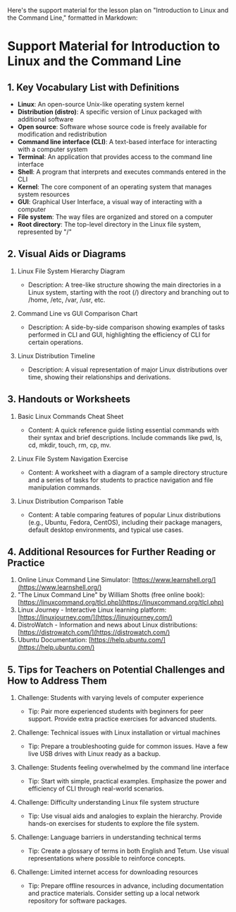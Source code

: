 Here's the support material for the lesson plan on "Introduction to Linux and the Command Line," formatted in Markdown:

# Support Material for Introduction to Linux and the Command Line

## 1. Key Vocabulary List with Definitions

- **Linux**: An open-source Unix-like operating system kernel
- **Distribution (distro)**: A specific version of Linux packaged with additional software
- **Open source**: Software whose source code is freely available for modification and redistribution
- **Command line interface (CLI)**: A text-based interface for interacting with a computer system
- **Terminal**: An application that provides access to the command line interface
- **Shell**: A program that interprets and executes commands entered in the CLI
- **Kernel**: The core component of an operating system that manages system resources
- **GUI**: Graphical User Interface, a visual way of interacting with a computer
- **File system**: The way files are organized and stored on a computer
- **Root directory**: The top-level directory in the Linux file system, represented by "/"

## 2. Visual Aids or Diagrams

1. Linux File System Hierarchy Diagram
   - Description: A tree-like structure showing the main directories in a Linux system, starting with the root (/) directory and branching out to /home, /etc, /var, /usr, etc.

2. Command Line vs GUI Comparison Chart
   - Description: A side-by-side comparison showing examples of tasks performed in CLI and GUI, highlighting the efficiency of CLI for certain operations.

3. Linux Distribution Timeline
   - Description: A visual representation of major Linux distributions over time, showing their relationships and derivations.

## 3. Handouts or Worksheets

1. Basic Linux Commands Cheat Sheet
   - Content: A quick reference guide listing essential commands with their syntax and brief descriptions. Include commands like pwd, ls, cd, mkdir, touch, rm, cp, mv.

2. Linux File System Navigation Exercise
   - Content: A worksheet with a diagram of a sample directory structure and a series of tasks for students to practice navigation and file manipulation commands.

3. Linux Distribution Comparison Table
   - Content: A table comparing features of popular Linux distributions (e.g., Ubuntu, Fedora, CentOS), including their package managers, default desktop environments, and typical use cases.

## 4. Additional Resources for Further Reading or Practice

1. Online Linux Command Line Simulator: [https://www.learnshell.org/](https://www.learnshell.org/)
2. "The Linux Command Line" by William Shotts (free online book): [https://linuxcommand.org/tlcl.php](https://linuxcommand.org/tlcl.php)
3. Linux Journey - Interactive Linux learning platform: [https://linuxjourney.com/](https://linuxjourney.com/)
4. DistroWatch - Information and news about Linux distributions: [https://distrowatch.com/](https://distrowatch.com/)
5. Ubuntu Documentation: [https://help.ubuntu.com/](https://help.ubuntu.com/)

## 5. Tips for Teachers on Potential Challenges and How to Address Them

1. Challenge: Students with varying levels of computer experience
   - Tip: Pair more experienced students with beginners for peer support. Provide extra practice exercises for advanced students.

2. Challenge: Technical issues with Linux installation or virtual machines
   - Tip: Prepare a troubleshooting guide for common issues. Have a few live USB drives with Linux ready as a backup.

3. Challenge: Students feeling overwhelmed by the command line interface
   - Tip: Start with simple, practical examples. Emphasize the power and efficiency of CLI through real-world scenarios.

4. Challenge: Difficulty understanding Linux file system structure
   - Tip: Use visual aids and analogies to explain the hierarchy. Provide hands-on exercises for students to explore the file system.

5. Challenge: Language barriers in understanding technical terms
   - Tip: Create a glossary of terms in both English and Tetum. Use visual representations where possible to reinforce concepts.

6. Challenge: Limited internet access for downloading resources
   - Tip: Prepare offline resources in advance, including documentation and practice materials. Consider setting up a local network repository for software packages.